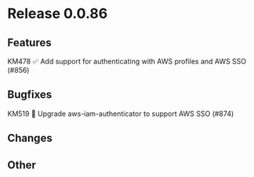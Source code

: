 # Release 0.0.86

## Features

KM478 ✅ Add support for authenticating with AWS profiles and AWS SSO (#856)

## Bugfixes

KM519 🐛 Upgrade aws-iam-authenticator to support AWS SSO (#874)

## Changes

## Other

